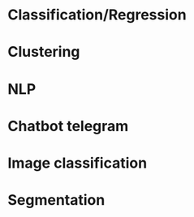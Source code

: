 # Classification/Regression


# Clustering 


# NLP 


# Chatbot telegram


# Image classification


# Segmentation 
